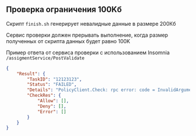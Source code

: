 ## Проверка ограничения 100Kб

Скрипт `finish.sh` генерирует невалидные данные в размере 200Кб

Сервис проверки должен прерывать выполнение, когда размер полученных от скрипта данных будет равно 100K

Пример ответа от сервиса проверки c использованием Insomnia `/assigmentService/PostValidate`

```json
{
	"Result": {
		"TaskID": "12123123",
		"Status": "FAILED",
		"Details": "PolicyClient.Check: rpc error: code = InvalidArgument desc = validate json failed: ffffffffffffffffffff,\ninput len: 102400",
		"CheckRes": {
			"Allow": [],
			"Deny": [],
			"Error": []
		}
	}
}
```